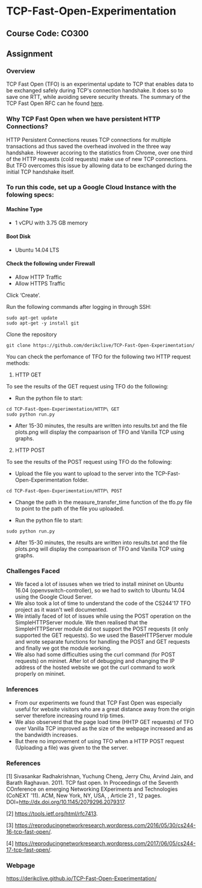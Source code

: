 # TCP-Fast-Open-Experimentation
## Course Code: CO300
## Assignment

### Overview
TCP Fast Open (TFO) is an experimental update to TCP that enables data to be
exchanged safely during TCP's connection handshake. It does so to save one RTT, while
avoiding severe security threats. The summary of the TCP Fast Open RFC can he found [here](https://github.com/derikclive/TCP-Fast-Open-Experimentation/wiki/RFC-7413---TFO-Summary).

### Why TCP Fast Open when we have persistent HTTP Connections?
HTTP Persistent Connections reuses TCP connections for multiple transactions ad thus saved the overhead involved in the three way handshake. However accoring to the statistics from Chrome, over one third of the HTTP requests (cold requests) make use of new TCP connections. But TFO overcomes this issue by allowing data to be exchanged during the initial TCP handshake itself.

### To run this code, set up a Google Cloud Instance with the folowing specs:

#### Machine Type

* 1 vCPU with 3.75 GB memory

#### Boot Disk

* Ubuntu 14.04 LTS

#### Check the following under Firewall

* Allow HTTP Traffic
* Allow HTTPS Traffic

Click ‘Create’.

Run the following commands after logging in through SSH:
```
sudo apt-get update
sudo apt-get -y install git
```

Clone the repository
```
git clone https://github.com/derikclive/TCP-Fast-Open-Experimentation/
```

You can check the perfomance of TFO for the following two HTTP request methods:

1. HTTP GET

  To see the results of the GET request using TFO do the following:

  * Run the python file to start:
 
```
cd TCP-Fast-Open-Experimentation/HTTP\ GET
sudo python run.py
```

  * After 15-30 minutes, the results are written into results.txt and the file plots.png will display the compaarison of TFO and Vanilla TCP using graphs.

2. HTTP POST

  To see the results of the POST request using TFO do the following:

  * Upload the file you want to upload to the server into the TCP-Fast-Open-Experimentation folder.
  
```
cd TCP-Fast-Open-Experimentation/HTTP\ POST
```
  
  * Change the path in the measure_transfer_time function of the tfo.py file to point to the path of the file you uploaded.
  
  * Run the python file to start:
  
```
sudo python run.py
```
  * After 15-30 minutes, the results are written into results.txt and the file plots.png will display the compaarison of TFO and Vanilla TCP using graphs.
  

### Challenges Faced

* We faced a lot of issuses when we tried to install mininet on Ubuntu 16.04 (openvswitch-controller), so we had to switch to Ubuntu 14.04 using the Google Cloud Server.
* We also took a lot of time to understand the code of the CS244'17 TFO project as it wasn't well documented.
* We intially faced of lot of issues while using the POST operation on the SimpleHTTPServer module. We then realised that the SimpleHTTPServer module did not support the POST requests (it only supported the GET requests). So we used the BaseHTTPServer module and wrote separate functions for handling the POST and GET requests and finally we got the module working.
* We also had some difficulties using the curl command (for POST requests) on mininet. After lot of debugging and changing the IP address of the hosted website we got the curl command to work properly on mininet.

### Inferences

* From our experiments we found that TCP Fast Open was especially useful for website visitors who are a great distance away from the origin server therefore increasing round trip times.
* We also observerd that the page load time (HHTP GET requests) of TFO over Vanilla TCP improved as the size of the webpage increased and as the bandwidth increases.
* But there no improvement of using TFO when a HTTP POST request (Uploading a file) was given to the the server.

### References
[1] Sivasankar Radhakrishnan, Yuchung Cheng, Jerry Chu, Arvind Jain, and Barath Raghavan. 2011. TCP fast open. In Proceedings of the Seventh COnference on emerging Networking EXperiments and Technologies (CoNEXT '11). ACM, New York, NY, USA, , Article 21 , 12 pages. DOI=http://dx.doi.org/10.1145/2079296.2079317.

[2] https://tools.ietf.org/html/rfc7413.

[3] https://reproducingnetworkresearch.wordpress.com/2016/05/30/cs244-16-tcp-fast-open/.

[4] https://reproducingnetworkresearch.wordpress.com/2017/06/05/cs244-17-tcp-fast-open/.

### Webpage

https://derikclive.github.io/TCP-Fast-Open-Experimentation/
